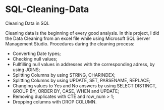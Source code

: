 # SQL-Cleaning-Data
Cleaning Data in SQL 

Cleaning data is the beginning of every good analysis.
In this project, I did the Data Cleaning from an excel file while using Microsoft SQL Server Management Studio.
Procedures during the cleaning process:
- Converting Date types;
- Checking null values;
- Fullfilling null values in addresses with the corresponding adress, by using JOINS;
- Splitting Columns by using STRING, CHARINDEX;
- Splitting Columns by using UPDATE, SET, PARSENAME, REPLACE;
- Changing values to Yes and No answers by using SELECT DISTINCT, GROUP BY, ORDER BY, CASE, WHEN and UPDATE;
- Removing duplicates with CTE and row_num > 1;
- Dropping columns with DROP COLUMN.
